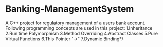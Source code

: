 # Banking-ManagementSystem
A C++ project for regulatory management of a users bank account. Following programming concepts are used in this project: 1.Inheritance 2.Run time Polymorphism 3.Method Overriding 4.Abstract Classes 5.Pure Virtual Functions 6.This Pointer "->" 7.Dynamic Binding*/
